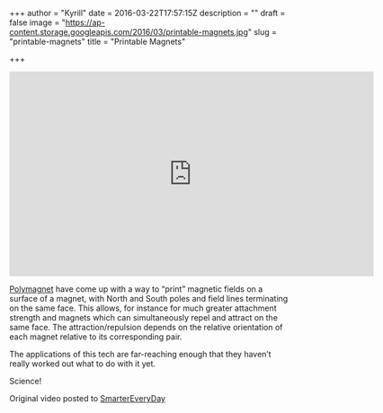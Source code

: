 +++
author = "Kyrill"
date = 2016-03-22T17:57:15Z
description = ""
draft = false
image = "https://ap-content.storage.googleapis.com/2016/03/printable-magnets.jpg"
slug = "printable-magnets"
title = "Printable Magnets"

+++


<iframe allowfullscreen="" frameborder="0" height="365" src="https://www.youtube.com/embed/IANBoybVApQ?feature=oembed" width="648"></iframe>

[Polymagnet](https://www.polymagnet.com/) have come up with a way to “print” magnetic fields on a surface of a magnet, with North and South poles and field lines terminating on the same face. This allows, for instance for much greater attachment strength and magnets which can simultaneously repel and attract on the same face. The attraction/repulsion depends on the relative orientation of each magnet relative to its corresponding pair.

The applications of this tech are far-reaching enough that they haven’t really worked out what to do with it yet.

Science!

Original video posted to [SmarterEveryDay](https://www.youtube.com/channel/UC6107grRI4m0o2-emgoDnAA)


